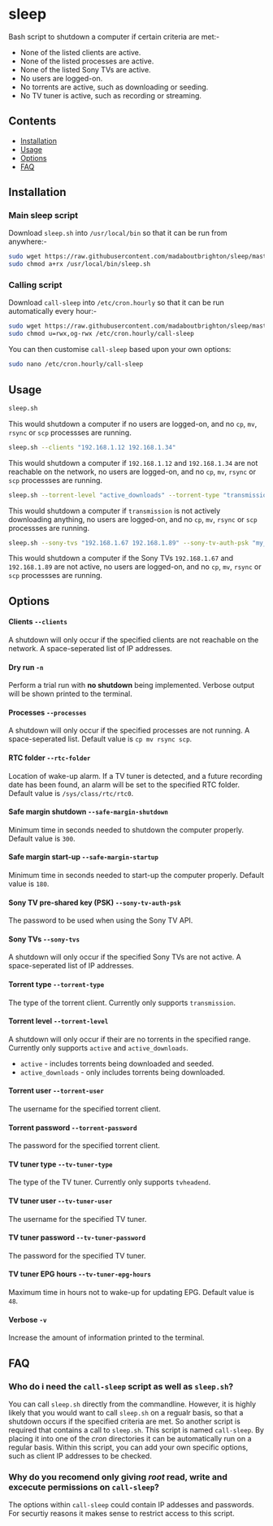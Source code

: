 # sleep

Bash script to shutdown a computer if certain criteria are met:-
  - None of the listed clients are active.
  - None of the listed processes are active.
  - None of the listed Sony TVs are active.
  - No users are logged-on.
  - No torrents are active, such as downloading or seeding.
  - No TV tuner is active, such as recording or streaming.


## Contents
  - [Installation](#installation)
  - [Usage](#usage)
  - [Options](#options)
  - [FAQ](#faq)

## Installation

### Main sleep script

Download `sleep.sh` into `/usr/local/bin` so that it can be run from anywhere:-

```bash
sudo wget https://raw.githubusercontent.com/madaboutbrighton/sleep/master/sleep.sh -O /usr/local/bin/sleep.sh
sudo chmod a+rx /usr/local/bin/sleep.sh
```

### Calling script

Download `call-sleep` into `/etc/cron.hourly` so that it can be run automatically every hour:-

```bash
sudo wget https://raw.githubusercontent.com/madaboutbrighton/sleep/master/call-sleep -O /etc/cron.hourly/call-sleep
sudo chmod u=rwx,og-rwx /etc/cron.hourly/call-sleep
```

You can then customise `call-sleep` based upon your own options:

```bash
sudo nano /etc/cron.hourly/call-sleep
```

## Usage

```bash
sleep.sh
```
This would shutdown a computer if no users are logged-on, and no `cp`, `mv`, `rsync` or `scp` processses are running. 

```bash
sleep.sh --clients "192.168.1.12 192.168.1.34"
```
This would shutdown a computer if `192.168.1.12` and `192.168.1.34` are not reachable on the network, no users are logged-on, and no `cp`, `mv`, `rsync` or `scp` processses are running. 

```bash
sleep.sh --torrent-level "active_downloads" --torrent-type "transmission" --torrent-password "my_torrent_password"
```
This would shutdown a computer if `transmission` is not actively downloading anything, no users are logged-on, and no `cp`, `mv`, `rsync` or `scp` processses are running. 

```bash
sleep.sh --sony-tvs "192.168.1.67 192.168.1.89" --sony-tv-auth-psk "my_sony_psk"
```
This would shutdown a computer if the Sony TVs `192.168.1.67` and `192.168.1.89` are not active, no users are logged-on, and no `cp`, `mv`, `rsync` or `scp` processses are running. 

## Options

#### Clients `--clients `

A shutdown will only occur if the specified clients are not reachable on the network. A space-seperated list of IP addresses.

#### Dry run `-n `

Perform a trial run with **no shutdown** being implemented. Verbose output will be shown printed to the terminal.

#### Processes `--processes `

A shutdown will only occur if the specified processes are not running. A space-seperated list. Default value is `cp mv rsync scp`.

#### RTC folder `--rtc-folder `

Location of wake-up alarm. If a TV tuner is detected, and a future recording date has been found, an alarm will be set to the specified RTC folder. Default value is `/sys/class/rtc/rtc0`.

#### Safe margin shutdown `--safe-margin-shutdown `

Minimum time in seconds needed to shutdown the computer properly. Default value is `300`.

#### Safe margin start-up `--safe-margin-startup `

Minimum time in seconds needed to start-up the computer properly. Default value is `180`.

#### Sony TV pre-shared key (PSK) `--sony-tv-auth-psk `

The password to be used when using the Sony TV API.

#### Sony TVs `--sony-tvs `

A shutdown will only occur if the specified Sony TVs are not active. A space-seperated list of IP addresses.

#### Torrent type `--torrent-type `

The type of the torrent client. Currently only supports `transmission`.

#### Torrent level `--torrent-level `

A shutdown will only occur if their are no torrents in the specified range. Currently only supports `active` and `active_downloads`.
  - `active` - includes torrents being downloaded and seeded.
  - `active_downloads` - only includes torrents being downloaded. 

#### Torrent user `--torrent-user `

The username for the specified torrent client.

#### Torrent password `--torrent-password `

The password for the specified torrent client.

#### TV tuner type `--tv-tuner-type `

The type of the TV tuner. Currently only supports `tvheadend`.

#### TV tuner user `--tv-tuner-user `

The username for the specified TV tuner.

#### TV tuner password `--tv-tuner-password `

The password for the specified TV tuner.

#### TV tuner EPG hours `--tv-tuner-epg-hours `

Maximum time in hours not to wake-up for updating EPG. Default value is `48`.

#### Verbose `-v `

Increase the amount of information printed to the terminal.

## FAQ

### Who do i need the `call-sleep` script as well as `sleep.sh`?

You can call `sleep.sh` directly from the commandline. However, it is highly likely that you would want to call `sleep.sh` on a regualr basis, so that a shutdown occurs if the specified criteria are met. So another script is required that contains a call to `sleep.sh`. This script is named `call-sleep`. By placing it into one of the _cron_ directories it can be automatically run on a regular basis. Within this script, you can add your own specific options, such as client IP addresses to be checked.

### Why do you recomend only giving _root_ read, write and excecute permissions on `call-sleep`?

The options within `call-sleep` could contain IP addesses and passwords. For securtiy reasons it makes sense to restrict access to this script.